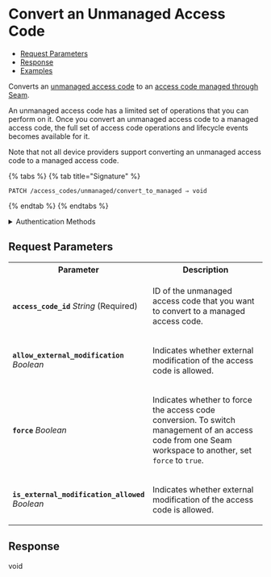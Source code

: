 # Convert an Unmanaged Access Code

- [Request Parameters](./#request-parameters)
- [Response](./#response)
- [Examples](./#examples)

Converts an [unmanaged access code](https://docs.seam.co/latest/capability-guides/smart-locks/access-codes/migrating-existing-access-codes) to an [access code managed through Seam](https://docs.seam.co/latest/capability-guides/smart-locks/access-codes).

An unmanaged access code has a limited set of operations that you can perform on it. Once you convert an unmanaged access code to a managed access code, the full set of access code operations and lifecycle events becomes available for it.

Note that not all device providers support converting an unmanaged access code to a managed access code.

{% tabs %}
{% tab title="Signature" %}
```
PATCH /access_codes/unmanaged/convert_to_managed ⇒ void
```
{% endtab %}
{% endtabs %}

<details>

<summary>Authentication Methods</summary>

- API key
- Client session token
- Personal access token
  <br>Must also include the `seam-workspace` header in the request.

To learn more, see [Authentication](https://docs.seam.co/latest/api/authentication).
</details>

## Request Parameters

<table>
<tr><th style="width:25%">Parameter</th><th>Description</th></tr>
<tr><td><strong><code>access_code_id</code></strong> <i>String</i> (Required)</td>
<td>

ID of the unmanaged access code that you want to convert to a managed access code.
</td></tr>
<tr><td><strong><code>allow_external_modification</code></strong> <i>Boolean</i></td>
<td>

Indicates whether external modification of the access code is allowed.
</td></tr>
<tr><td><strong><code>force</code></strong> <i>Boolean</i></td>
<td>

Indicates whether to force the access code conversion. To switch management of an access code from one Seam workspace to another, set `force` to `true`.
</td></tr>
<tr><td><strong><code>is_external_modification_allowed</code></strong> <i>Boolean</i></td>
<td>

Indicates whether external modification of the access code is allowed.
</td></tr>
</table>

## Response

void
